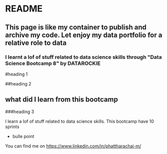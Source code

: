 # README
## This page is like my container to publish and archive my code. Let enjoy my data portfolio for a relative role to data
### I learnt a lof of stuff related to data science skills through "Data Science Bootcamp 8" by DATAROCKIE

#heading 1 

##heading 2
## what did I learn from this bootcamp

###heading 3

I learn a lof of stuff related to data science skills. This bootcamp have 10 sprints
- bulle point


You can find me on https://www.linkedin.com/in/phattharachai-m/
